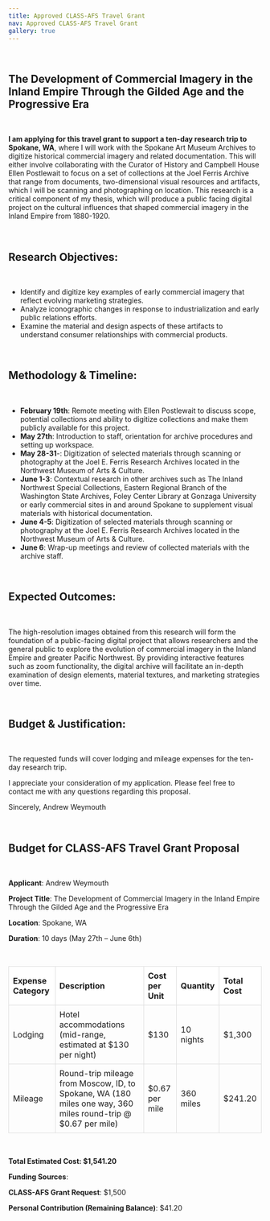 ```yaml
---
title: Approved CLASS-AFS Travel Grant
nav: Approved CLASS-AFS Travel Grant
gallery: true
---
```


<br>

## The Development of Commercial Imagery in the Inland Empire Through the Gilded Age and the Progressive Era

<br>

__I am applying for this travel grant to support a ten-day research trip to Spokane, WA__, where I will work with the Spokane Art Museum Archives to digitize historical commercial imagery and related documentation. This will either involve collaborating with the Curator of History and Campbell House Ellen Postlewait to focus on a set of collections at the Joel Ferris Archive that range from documents, two-dimensional visual resources and artifacts, which I will be scanning and photographing on location. This research is a critical component of my thesis, which will produce a public facing digital project on the cultural influences that shaped commercial imagery in the Inland Empire from 1880-1920.

<br>

## Research Objectives:

<br>

- Identify and digitize key examples of early commercial imagery that reflect evolving marketing strategies.
- Analyze iconographic changes in response to industrialization and early public relations efforts.
- Examine the material and design aspects of these artifacts to understand consumer relationships with commercial products.

<br>

## Methodology & Timeline:

<br>

- __February 19th__: Remote meeting with Ellen Postlewait to discuss scope, potential collections and ability to digitize collections and make them publicly available for this project. 
- __May 27th__: Introduction to staff, orientation for archive procedures and setting up workspace.
- __May 28-31__-: Digitization of selected materials through scanning or photography at the Joel E. Ferris Research Archives located in the Northwest Museum of Arts & Culture.
- __June 1-3__: Contextual research in other archives such as The Inland Northwest Special Collections, Eastern Regional Branch of the Washington State Archives, Foley Center Library at Gonzaga University or early commercial sites in and around Spokane to supplement visual materials with historical documentation.
- __June 4-5__: Digitization of selected materials through scanning or photography at the Joel E. Ferris Research Archives located in the Northwest Museum of Arts & Culture.
- __June 6__: Wrap-up meetings and review of collected materials with the archive staff.

<br>

## Expected Outcomes:

<br>

The high-resolution images obtained from this research will form the foundation of a public-facing digital project that allows researchers and the general public to explore the evolution of commercial imagery in the Inland Empire and greater Pacific Northwest. By providing interactive features such as zoom functionality, the digital archive will facilitate an in-depth examination of design elements, material textures, and marketing strategies over time.

<br>

## Budget & Justification:

<br>

The requested funds will cover lodging and mileage expenses for the ten-day research trip. 

I appreciate your consideration of my application. Please feel free to contact me with any questions regarding this proposal.

Sincerely,
Andrew Weymouth

<br>

## Budget for CLASS-AFS Travel Grant Proposal

<br>

__Applicant__: Andrew Weymouth

__Project Title__: The Development of Commercial Imagery in the Inland Empire Through the Gilded Age and the Progressive Era

__Location__: Spokane, WA

__Duration__: 10 days (May 27th – June 6th)

<br>

<table style="width:100%; border-collapse: collapse; text-align: left;">
  <thead>
    <tr style="background-color:rgb(255, 255, 255);">
      <th style="border: 1px solid #ddd; padding: 8px;"><strong>Expense Category</strong></th>
      <th style="border: 1px solid #ddd; padding: 8px;"><strong>Description</strong></th>
      <th style="border: 1px solid #ddd; padding: 8px;"><strong>Cost per Unit</strong></th>
      <th style="border: 1px solid #ddd; padding: 8px;"><strong>Quantity</strong></th>
      <th style="border: 1px solid #ddd; padding: 8px;"><strong>Total Cost</strong></th>
    </tr>
  </thead>
  <tbody>
    <tr>
      <td style="border: 1px solid #ddd; padding: 8px;">Lodging</td>
      <td style="border: 1px solid #ddd; padding: 8px;">Hotel accommodations (mid-range, estimated at $130 per night)</td>
      <td style="border: 1px solid #ddd; padding: 8px;">$130</td>
      <td style="border: 1px solid #ddd; padding: 8px;">10 nights</td>
      <td style="border: 1px solid #ddd; padding: 8px;">$1,300</td>
    </tr>
    <tr>
      <td style="border: 1px solid #ddd; padding: 8px;">Mileage</td>
      <td style="border: 1px solid #ddd; padding: 8px;">Round-trip mileage from Moscow, ID, to Spokane, WA (180 miles one way, 360 miles round-trip @ $0.67 per mile)</td>
      <td style="border: 1px solid #ddd; padding: 8px;">$0.67 per mile</td>
      <td style="border: 1px solid #ddd; padding: 8px;">360 miles</td>
      <td style="border: 1px solid #ddd; padding: 8px;">$241.20</td>
    </tr>
  </tbody>
</table>

<br>

__Total Estimated Cost: $1,541.20__

__Funding Sources__:

__CLASS-AFS Grant Request__: $1,500

__Personal Contribution (Remaining Balance)__: $41.20

<br>